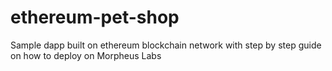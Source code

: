 # ethereum-pet-shop
Sample dapp built on ethereum blockchain network with step by step guide on how to deploy on Morpheus Labs
